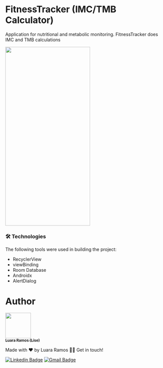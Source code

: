 # FitnessTracker (IMC/TMB Calculator)
<p> Application for nutritional and metabolic monitoring. FitnessTracker does IMC and TMB calculations</p>

<img width= "266px" height="562px" src = "https://github.com/luararamos/FitnessTracker-start/blob/main/app/src/main/res/gif/fitness_traker.gif">

### 🛠 Technologies
The following tools were used in building the project:

- RecyclerView
- viewBinding
- Room Database
- Androidx
- AlertDialog

# Author

<img width= "80px" height="80px" src = "https://github.com/luararamos/NetflixRemake/assets/35637366/a7aa35cc-bbd2-457e-b738-19c39ba89011">
</br>
<a href="https://www.linkedin.com/in/luararamos-desenvolvedor-android/">
 <sub><b>Luara Ramos (Lise)</b></sub></a> 


Made with ❤️ by Luara Ramos 👋🏽 Get in touch!

[![Linkedin Badge](https://img.shields.io/badge/-LuaraRamos-blue?style=flat-square&logo=Linkedin&logoColor=white&link=https://www.linkedin.com/in/luararamos/)](https://www.linkedin.com/in/luararamos-desenvolvedor-android/) 
[![Gmail Badge](https://img.shields.io/badge/-luara.m.ramos@gmail.com-c14438?style=flat-square&logo=Gmail&logoColor=white&link=mailto:luara.m.ramos@gmail.com)](mailto:luara.m.ramos@gmail.com)
